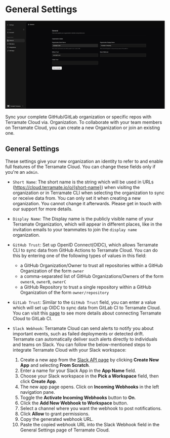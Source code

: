 # General Settings

![Terramate Cloud Organization General Settings](../assets/organization-general-settings.png "Terramate Cloud Organization General Settings")

Sync your complete GitHub/GitLab organization or specific repos with Terramate Cloud via. Organization. To collaborate with your team members on Terramate Cloud, you can create a new Organization or join an existing one.

## General Settings

These settings give your new organization an identity to refer to and enable full features of the Terramate Cloud. You can change these fields only if you're an `admin`.

- `Short Name`: The short name is the string which will be used in URLs (https://cloud.terramate.io/o/{short-name}) when visiting the organization or in Terramate CLI when selecting the organization to sync or receive data from. You can only set it when creating a new organization. You cannot change it afterwards. Please get in touch with our support for more details.

- `Display Name`: The Display name is the publicly visible name of your Terramate Organization, which will appear in different places, like in the invitation emails to your teammates to join the `display name` organization.

- `GitHub Trust`: Set up OpenID Connect(OIDC), which allows Terramate CLI to sync data from GitHub Actions to Terramate Cloud. You can do this by entering one of the following types of values in this field: 
    - a GitHub Organization/Owner to trust all repositories within a GitHub Organization of the form `owner`
    - a comma-separated list of GitHub Organizations/Owners of the form `ownerA`, `ownerB`, `ownerC`
    - a GitHub Repository to trust a single repository within a GitHub Organization of the form `owner/repository`

- `GitLab Trust`: Similar to the `GitHub Trust` field, you can enter a value which will set up OIDC to sync data from GitLab CI to Terramate Cloud. You can visit this [page](https://terramate.io/docs/cli/automation/gitlab-ci/#terramate-cloud-integration) to see more details about connecting Terramate Cloud to GitLab CI.


- `Slack Webhook`: 
Terramate Cloud can send alerts to notify you about important events, such as failed deployments or detected drift. Terramate can automatically deliver such alerts directly to individuals and teams on Slack. You can follow the below-mentioned steps to integrate Terramate Cloud with your Slack workspace:

  1. Create a new app from the [Slack API page](https://api.slack.com/apps) by clicking **Create New App** and selecting **From Scratch**.
  2. Enter a name for your Slack App in the **App Name** field.
  3. Choose your Slack workspace in the **Pick a Workspace** field, then click **Create App**.
  4. The new app page opens. Click on **Incoming Webhooks** in the left navigation pane.
  5. Toggle the **Activate Incoming Webhooks** button to **On**.
  6. Click the **Add New Webhook to Workspace** button.
  7. Select a channel where you want the webhook to post notifications.
  8. Click **Allow** to grant permissions.
  9. Copy the generated webhook URL.
  10. Paste the copied webhook URL into the Slack Webhook field in the General Settings page of Terramate Cloud.
